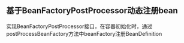 ## 基于BeanFactoryPostProcessor动态注册bean

实现BeanFactoryPostProcessor接口，在容器初始化时，通过postProcessBeanFactory方法中beanFactory注册BeanDefinition
